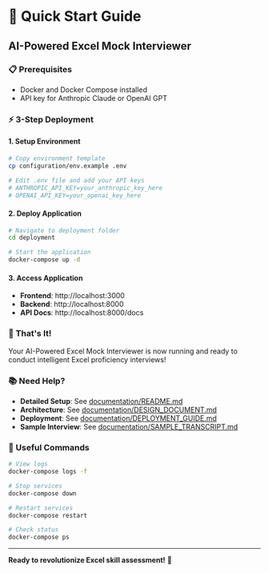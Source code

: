# 🚀 Quick Start Guide

## AI-Powered Excel Mock Interviewer

### 📋 Prerequisites
- Docker and Docker Compose installed
- API key for Anthropic Claude or OpenAI GPT

### ⚡ 3-Step Deployment

#### 1. Setup Environment
```bash
# Copy environment template
cp configuration/env.example .env

# Edit .env file and add your API keys
# ANTHROPIC_API_KEY=your_anthropic_key_here
# OPENAI_API_KEY=your_openai_key_here
```

#### 2. Deploy Application
```bash
# Navigate to deployment folder
cd deployment

# Start the application
docker-compose up -d
```

#### 3. Access Application
- **Frontend**: http://localhost:3000
- **Backend**: http://localhost:8000  
- **API Docs**: http://localhost:8000/docs

### 🎯 That's It!

Your AI-Powered Excel Mock Interviewer is now running and ready to conduct intelligent Excel proficiency interviews!

### 📚 Need Help?

- **Detailed Setup**: See [documentation/README.md](documentation/README.md)
- **Architecture**: See [documentation/DESIGN_DOCUMENT.md](documentation/DESIGN_DOCUMENT.md)
- **Deployment**: See [documentation/DEPLOYMENT_GUIDE.md](documentation/DEPLOYMENT_GUIDE.md)
- **Sample Interview**: See [documentation/SAMPLE_TRANSCRIPT.md](documentation/SAMPLE_TRANSCRIPT.md)

### 🔧 Useful Commands

```bash
# View logs
docker-compose logs -f

# Stop services  
docker-compose down

# Restart services
docker-compose restart

# Check status
docker-compose ps
```

---

**Ready to revolutionize Excel skill assessment!** 🎉

